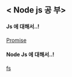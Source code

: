 ## < Node js 공 부>    

#### Js 에 대해서..!
[Promise](./js/promise.md) 

#### Node Js 에 대해서..!
[fs](./nodejs/fs.md)